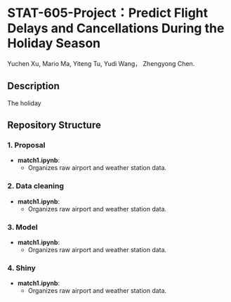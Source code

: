 # STAT-605-Project：Predict Flight Delays and Cancellations During the Holiday Season
Yuchen Xu, Mario Ma, Yiteng Tu, Yudi Wang， Zhengyong Chen.

## Description
The holiday

## Repository Structure

### 1. Proposal
- **match1.ipynb**:
  - Organizes raw airport and weather station data.

### 2. Data cleaning
- **match1.ipynb**:
  - Organizes raw airport and weather station data.
 
### 3. Model
- **match1.ipynb**:
  - Organizes raw airport and weather station data.

### 4. Shiny
- **match1.ipynb**:
  - Organizes raw airport and weather station data.
